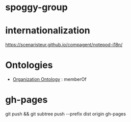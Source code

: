 # spoggy-group

# internationalization
https://scenaristeur.github.io/compagent/notepod-i18n/

# Ontologies
* [Organization Ontology](https://www.w3.org/TR/vocab-org/)  : memberOf

# gh-pages
git push && git subtree push --prefix dist origin gh-pages
